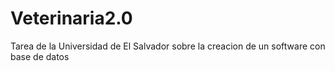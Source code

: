 # Veterinaria2.0
Tarea de la Universidad de El Salvador sobre la creacion de un software con base de datos
